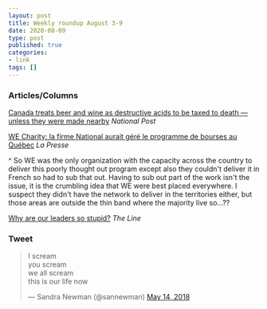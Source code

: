 ```yaml
---
layout: post
title: Weekly roundup August 3-9
date: 2020-08-09
type: post
published: true
categories:
- link
tags: []
---
```


### Articles/Columns

[Canada treats beer and wine as destructive acids to be taxed to death — unless they were made nearby](https://nationalpost.com/opinion/colby-cosh-anti-free-trade-bureaucrats-are-canadas-best-creative-minds "Colby Cosh: Canada treats beer and wine as destructive acids to be taxed to death — unless they were made nearby") *National Post*

[WE Charity: la firme National aurait géré le programme de bourses au Québec](https://www.lapresse.ca/actualites/politique/2020-08-06/we-charity-la-firme-national-aurait-gere-le-programme-de-bourses-au-quebec.php "WE Charity: la firme National aurait géré le programme de bourses au Québec. By Joël-Denis Bellavance") *La Presse*

^ So WE was the only organization with the capacity across the country to deliver this poorly thought out program except also they couldn't deliver it in French so had to sub that out. Having to sub out part of the work isn't the issue, it is the crumbling idea that WE were best placed everywhere. I suspect they didn't have the network to deliver in the territories either, but those areas are outside the thin band where the majority live so...??

[Why are our leaders so stupid?](https://theline.substack.com/p/andrew-potter-why-are-our-leaders "Andrew Potter: Why are our leaders so stupid?") *The Line*

### Tweet

<blockquote class="twitter-tweet" data-dnt="true"><p lang="en" dir="ltr">I scream <br>you scream <br>we all scream <br>this is our life now</p>&mdash; Sandra Newman (@sannewman) <a href="https://twitter.com/sannewman/status/996069706690973697?ref_src=twsrc%5Etfw">May 14, 2018</a></blockquote> <script async src="https://platform.twitter.com/widgets.js" charset="utf-8"></script>

